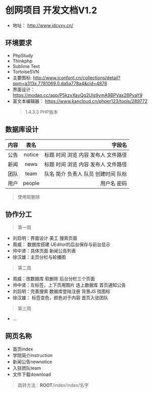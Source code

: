 创网项目 开发文档V1.2
===============

* 地址：
http://www.jdcyxy.cn/

## 环境要求
* PhpStudy
* Thinkphp
* Sublime Text
* TortoiseSVN
* 主要图标:
http://www.iconfont.cn/collections/detail?spm=a313x.7781069.0.da5a778a4&cid=4878
* 界面设计：
https://modao.cc/app/P5kzvXayQg2Uls9ymA9BPVax28PyaY9
* 富文本编辑器：
https://www.kancloud.cn/phper123/tools/289772
	>1.4.3.3 PHP版本

## 数据库设计
| 内容 | 表名 | 字段名 | 
| - | :-: | -: | 
| 公告 | notice | 标题 时间 浏览 内容 发布人 文件路径 | 
| 新闻 | news | 标题 时间 浏览 内容 发布人 文件路径 | 
| 团队 | team | 队名 简介 负责人 队员 创建时间 队标 |
| 用户 | people | 用户名 密码 |
>使用软删除

## 协作分工
>第一周
* 刘启明：界面设计 美工 搜索页面
* 周威： 数据库搭建 UEditor的后台保存与前台显示
* 帅中贤：具体页面 新闻公告列表
* 徐汉雄：主页分栏与轮播图

>第二周
* 周威：改数据库 软删除 后台分栏三个页面
* 帅中贤：左标签，上下页用图片 连上数据库 首页通知公告
* 刘启明：完善搜索 数据库登陆注册 背景JS 找图标
* 徐汉雄： 标签变色，颜色对于内容 首页入驻团队

>第三周
* ...

## 网页名称
* 首页index 
* 学院简介instruction 
* 新闻公告newnotice 
* 入驻团队team 
* 文件下载download
>跳转方法：__ROOT__/index/index/名字